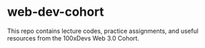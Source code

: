 # web-dev-cohort
This repo contains lecture codes, practice assignments, and useful resources from the 100xDevs Web 3.0 Cohort.
